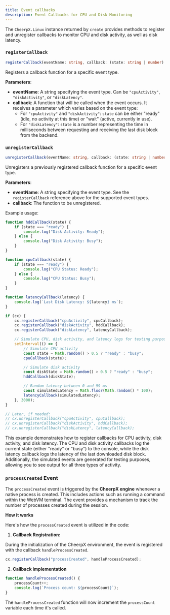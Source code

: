 ```yaml
---
title: Event callbacks
description: Event Callbacks for CPU and Disk Monitoring
---
```


The `CheerpX.Linux` instance returned by `create` provides methods to register and unregister callbacks to monitor CPU and disk activity, as well as disk latency.

### `registerCallback`

```ts
registerCallback(eventName: string, callback: (state: string | number) => void): void
```

Registers a callback function for a specific event type.

**Parameters**:

- **eventName**: A string specifying the event type. Can be `"cpuActivity"`, `"diskActivity"`, or `"diskLatency"`.
- **callback**: A function that will be called when the event occurs. It receives a parameter which varies based on the event type:
  - For `"cpuActivity"` and `"diskActivity"`: `state` can be either "ready" (idle, no activity at this time) or "wait" (active, currently in use).
  - For `"diskLatency"`: `state` is a number representing the time in milliseconds between requesting and receiving the last disk block from the backend.

### `unregisterCallback`

```ts
unregisterCallback(eventName: string, callback: (state: string | number) => void): void
```

Unregisters a previously registered callback function for a specific event type.

**Parameters**:

- **eventName**: A string specifying the event type. See the `registerCallback` reference above for the supported event types.
- **callback**: The function to be unregistered.

Example usage:

```js
function hddCallback(state) {
	if (state === "ready") {
		console.log("Disk Activity: Ready");
	} else {
		console.log("Disk Activity: Busy");
	}
}

function cpuCallback(state) {
	if (state === "ready") {
		console.log("CPU Status: Ready");
	} else {
		console.log("CPU Status: Busy");
	}
}

function latencyCallback(latency) {
	console.log(`Last Disk Latency: ${latency} ms`);
}

if (cx) {
	cx.registerCallback("cpuActivity", cpuCallback);
	cx.registerCallback("diskActivity", hddCallback);
	cx.registerCallback("diskLatency", latencyCallback);

	// Simulate CPU, disk activity, and latency logs for testing purposes
	setInterval(() => {
		// Simulate CPU activity
		const state = Math.random() > 0.5 ? "ready" : "busy";
		cpuCallback(state);

		// Simulate disk activity
		const diskState = Math.random() > 0.5 ? "ready" : "busy";
		hddCallback(diskState);

		// Random latency between 0 and 99 ms
		const simulatedLatency = Math.floor(Math.random() * 100);
		latencyCallback(simulatedLatency);
	}, 3000);
}

// Later, if needed:
// cx.unregisterCallback("cpuActivity", cpuCallback);
// cx.unregisterCallback("diskActivity", hddCallback);
// cx.unregisterCallback("diskLatency", latencyCallback);
```

This example demonstrates how to register callbacks for CPU activity, disk activity, and disk latency. The CPU and disk activity callbacks log the current state (either "ready" or "busy") to the console, while the disk latency callback logs the latency of the last downloaded disk block.
Additionally, the simulated events are generated for testing purposes, allowing you to see output for all three types of activity.

### `processCreated` Event

The `processCreated` event is triggered by the **CheerpX engine** whenever a native process is created. This includes actions such as running a command within the WebVM terminal. The event provides a mechanism to track the number of processes created during the session.

**How it works**

Here's how the `processCreated` event is utilized in the code:

1. **Callback Registration:**

During the initialization of the CheerpX environment, the event is registered with the callback `handleProcessCreated`.

```js
cx.registerCallback("processCreated", handleProcessCreated);
```

2. **Callback implementation**

```js
function handleProcessCreated() {
	processCount++;
	console.log(`Process count: ${processCount}`);
}
```

The `handleProcessCreated` function will now increment the `processCount` variable each time it's called.
